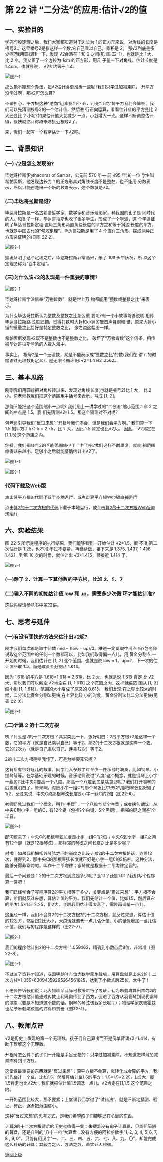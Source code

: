 # 第 22 讲 “二分法”的应用:估计√2的值

## 一、实验目的

学完勾股定理之后，我们大家都知道对于边长为 1 的正方形来说，对角线的长度是根号2 。这里根号2是指这样一个数:它自己乘以自己，乘积是 2。 那√2到底是多少呢?我用圆规转一下，发现 √2会落在 1 和 2 之间(见
图 22-1)，也就是比 1 大、比 2 小。我又画了一个边长为 1cm 的正方形，用尺 子量一下对角线，估计长度是 1.4cm，也就是说， √2大约等于 1.4。

![图9-1](Figures/Lec22-1.png)

那么能不能想个办法，把√2估计得更准确一些呢?我们只学过加减乘除， 开平方没学过啊，那√2可怎么算?

不要担心，平方根这种“逆向”运算我们不 会，可是“正向”的平方我们会算啊。我们可以先猜测根号2的一个估计值，然后进 行正向运算，看看估计值的平方是比 2 大还是比 2 小呢?如果估计值大就减少 一点，小就增大一点。这样不断调整估计值，很快就估计得越来越接近根号2了。

来，我们一起写一个程序估计一下√2吧。

## 二、背景知识
### (一) √2是怎么发现的?
毕达哥拉斯(Pythacoras of Samos，公元前 570 年— 前 495 年)的一位
学生叫希帕索斯，他发现边长为 1 的正方形其对角线长度不是整数，也不能用 分数表示，所以只能创造出一个新的数来表示，这个数就是√2。


### (二)毕达哥拉斯是谁?
毕达哥拉斯是一名古希腊哲学家、数学家和音乐理论家，和我国的孔子是 同时代的人。和孔子一样，毕达哥拉斯也收了很多学生，形成了一个学派，这 个学派证明了毕达哥拉斯定理:直角三角形两直角边长度的平方之和等于斜边 长度的平方，也就是中国古代的“勾股定理”。毕达哥拉斯是用了 4 个直角三角形，摆成两种正方形来证明的(见图 22-2)。


![图9-1](Figures/Lec22-2.png)

据说证明了这个定理之后，毕达哥拉斯非常高兴，杀了 100 头牛庆祝，所 以这个定理又称为“百牛定理”。

### (三)为什么说√2的发现是一件重要的事情?

![图9-1](Figures/Lec22-0.png)


毕达哥拉斯学派信奉“万物皆数”，就是世上万 物都能用“整数或整数之比”来表示。

为什么毕达哥拉斯认为整数及整数之比那么重 要呢?有一个小故事能够说明:相传毕达哥拉斯路 过铁匠铺，觉得打铁时大锤和小锤的敲击声特别和 谐，原来大锤小锤的重量之比恰好是特定整数之比， 像左边这幅图一样。
  
  希帕索斯发现√2既不是整数也不是整数之比， 破坏了“万物皆数”这个信条，相传被毕达哥拉斯学派的人投入海中。

事实上， 根号2是一个无理数，就是不能表示成“整数之比”的数(我们在 讲 π 的时候讲过无理数的定义)，是无限不循环的: √2=1.414213562...



## 三、基本思路

刚刚我们用圆规把对角线转过来，发现对角线长度(也就是根号2)比 1 大， 比 2 小。包老师教我们把这个范围用中括号来表示，写成 [1, 2]。

那能不能把这个范围缩小一点呢? 我们用上一讲学过的“二分法”缩小范围:1 和 2 之间的中点是 1.5，我
们先猜测√2=1.5。那这个猜测对不对呢? 

包老师引导我们“反过来想”:“开根号我们不会，但是我们会平方啊。”
我们算一下 1.5 的平方:1.5×1.5 = 2.25，比 2 大，因此 1.5 肯定也比√2大。 因此， √2肯定在 [1,1.5] 这个范围之内。


你看，我们把根号2的可能范围缩小了一半了吧?我们这样不断重复，就能
把范围缩得越来越小，足够小之后就能精确估计出√2了。

![图9-1](Figures/Lec22-3.png)

![图9-1](Figures/Lec22-4.png)

### 代码下载及Web版

点击[算平方根的代码](Code/第22讲-算平方根.sb3)下载于本地运行，或点击[算平方根Web版](https://scratch.mit.edu/projects/683362067/)直接运行


点击[算2的十二次方根的代码](Code/第22讲-算2的十二次方根.sb3)下载于本地运行，或点击[算2的十二次方根Web版](https://scratch.mit.edu/projects/683362605/)直接运行


## 六、实验结果

图 22-5 所示是程序的执行结果。我们能够看到一开始估计 √2=1.5，很 不准;第二次估计是 1.25，也不准;不过不要紧，再继续做，接下来是 1.375,
1.437, 1.406, 1.421，到第 10 次的时候，就估计出 √2=1.415，很接近 1.414 了。

![图9-1](Figures/Lec22-5.png)


 ### (一)除了 2，计算一下其他数的平方根，比如 3、5、7
 
 ### (二)输入不同的初始估计值 low 和 up，需要多少次循 环才能估计准?
 
 这些内容请参见书中第22讲。

## 七、思考与延伸
### (一)有没有更快的方法来估计出√2呢?

刚才我们每次都是取中间数 mid = (low + up)/2。难道一定要取中间点 吗?包老师说取这个范围中的任何一个数都可以，比如我们取得偏一点儿，用 黄金分割点:一开始的时候，我们估计在 [1, 2] 这个范围，也就是说 low = 1，up=2，下一次的估计值不取 1.5，而是取黄金分割点 1.618。

因为 1.618 的平方是 1.618×1.618 = 2.618，比 2 大，也就是说 1.618 肯定
比 √2大，所以我们可以断定 √2肯定在 [1, 1.618] 这个范围之内。这样就把范 围从 [1, 2] 缩小到 [1, 1.618]，范围的大小变成了原来的 0.618。
我们发现:在上界比较大的时候，二分法比黄金分割法更快;在上界比较 小的时候，黄金分割法比二分法更快(见表 22-3)。

![图9-1](Figures/Lec22-3-Table.png)

###  (二)计算 2 的十二次方根

咦？什么是2的十二次方根？其实类比一下，很好明白：2的平方根√2是这样一个数，它的平方（就是自己乘以自己）等于2。那2的十二次方根就是这样一个数，它的12次方（就是自己乘以自己，连乘12次）等于2。

2的十二次方根是啥我懂了，可是为啥要算它呢？

这背后有很好玩儿的故事。同学们大多数学过至少一件乐器的演奏，比如钢琴、小提琴等等。在学基础乐理的时候，音乐老师说过“八度”这个概念，就是钢琴上小字一组的C比中央C要高一个八度。那高一个八度到底是啥意思呢？我们打开钢琴的后盖就明白了，原来啊，对应小字一组C的那个琴弦比中央C的那根琴弦恰好短了1/2，反过来说，中央C的那根琴弦长度是小字一组C的2倍（图22-6）。

老师还教过我们一个概念，叫作“半音”：一个八度有12个半音；或者换句话说，从中央C到小字一组的C，有12个键（包括7个白键、5个黑键），相邻的键之间差1个半音。

![图9-1](Figures/Lec22-6.png)

那问题来了：中央C的那根琴弦长度是小字一组C的2倍；中央C到小字一组C之间有12个键（就是12根琴弦），那相邻的琴弦之间长度之比是多少呢？

对啦！如果我们把相邻琴弦之间的长度之比设计成2的十二次方根的话，连乘12次，就得到2，那中央C的那根琴弦长度就正好是小字一组C的2倍啦。这种分法，能够分得非常均匀，叫作十二平均律；钢琴就是根据十二平均律定音的。

最后一个问题是：2的十二次方根到底是多少呢？是1.1？还是1.01？我们写个程序算一算吧！

我们已经学会了写程序算2的平方根等于多少，关键点是“反过来想”：平方根不会算，咱们就反过来想，算估计值的平方。我们先估计一个值，比如1.5，然后算它的平方1.5×1.5=2.25，比2大，说明我们估计得太高了，需要再调低一点儿。

这里也一样，我们不会算2的十二次方根2的十二次方根，就反过来想，算估计值的12次方，然后跟2比大小，大的话就调低一点儿估计值，小的话就增加一点儿估计值。我们写的程序是这样的（图22-7）。
 

![图9-1](Figures/Lec22-7.png)

我们的程序估计出2的十二次方根=1.059463，精确到小数点后9位，非常准（图22-8）。

![图9-1](Figures/Lec22-89.png)

不过查了资料才知道，我国明朝时有位大数学家朱载堉，用算盘就算出来2的十二次方根=1.059463094359295264561825，达到了小数点后25位。太牛了！

卜老师告诉我们说：北大物理系武际可教授进行了考证，认为朱载堉算出来的2的十二次方根估计值通过传教士利玛窦传到了西方，促进了西方从羽管琴到现代钢琴的演变（要是不知道这个数的话，钢琴的琴弦该截多长呢？）；物理学家亥姆霍兹也给予朱载堉极高的评价和赞誉（图22-9）。



## 八、教师点评

√2是历史上发现的第一个无理数。孩子们自己算出而不是简单背诵√2=1.414，有助于理解这个无理数。

开根号怎么算？孩子们一开始是手足无措的：只学过加减乘除，不知道怎样用加减乘除得到平方根。

这堂课最重要的东西就是“反过来想”：算平方根不会算，就转化成会算的平方。我们先估计一个值，比如1.5，然后算估计值1.5的平方：1.5×1.5=2.25，比2大，那1.5肯定也比√2大；我们就把估计值1.5调低一点儿，√2肯定在[1,1.5]这个范围之内。

一开始范围比较大，那不要紧；上堂课我们学过了“试错法”，就是不断地猜测、验证、修正，逐渐把范围缩小。

这种“反过来想”的思考方式，是我们希望孩子们能够记在心里的东西。

计算2的十二次方根背后的历史也值得一提：朱载堉没有电子计算器，只能用简陋的算盘，还是自制的“八十一档”大算盘；没有方便的阿拉伯数字“1, 2, 3, 4, 5, 6, 7, 8 , 9, 0”，只能有用汉字“一、二、三、四、五、六、七、八、九、〇”，却能完成这么精确的计算；其毅力之大、方法之妙，着实让人钦佩。
 


[返回上级](index.md)
